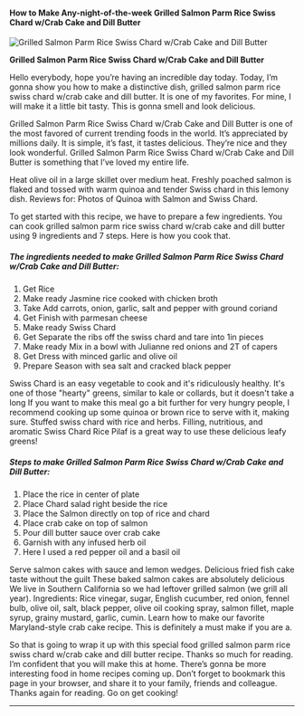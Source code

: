             

#### How to Make Any-night-of-the-week Grilled Salmon Parm Rice Swiss Chard w/Crab Cake and Dill Butter

![Grilled Salmon Parm Rice Swiss Chard w/Crab Cake and Dill Butter](https://img-global.cpcdn.com/recipes/e1b584bd416170cc/751x532cq70/grilled-salmon-parm-rice-swiss-chard-wcrab-cake-and-dill-butter-recipe-main-photo.jpg)

**Grilled Salmon Parm Rice Swiss Chard w/Crab Cake and Dill Butter**

Hello everybody, hope you’re having an incredible day today. Today, I’m gonna show you how to make a distinctive dish, grilled salmon parm rice swiss chard w/crab cake and dill butter. It is one of my favorites. For mine, I will make it a little bit tasty. This is gonna smell and look delicious.

Grilled Salmon Parm Rice Swiss Chard w/Crab Cake and Dill Butter is one of the most favored of current trending foods in the world. It’s appreciated by millions daily. It is simple, it’s fast, it tastes delicious. They’re nice and they look wonderful. Grilled Salmon Parm Rice Swiss Chard w/Crab Cake and Dill Butter is something that I’ve loved my entire life.

Heat olive oil in a large skillet over medium heat. Freshly poached salmon is flaked and tossed with warm quinoa and tender Swiss chard in this lemony dish. Reviews for: Photos of Quinoa with Salmon and Swiss Chard.

To get started with this recipe, we have to prepare a few ingredients. You can cook grilled salmon parm rice swiss chard w/crab cake and dill butter using 9 ingredients and 7 steps. Here is how you cook that.

##### The ingredients needed to make Grilled Salmon Parm Rice Swiss Chard w/Crab Cake and Dill Butter:

1.  Get Rice
2.  Make ready Jasmine rice cooked with chicken broth
3.  Take Add carrots, onion, garlic, salt and pepper with ground coriand
4.  Get Finish with parmesan cheese
5.  Make ready Swiss Chard
6.  Get Separate the ribs off the swiss chard and tare into 1in pieces
7.  Make ready Mix in a bowl with Julianne red onions and 2T of capers
8.  Get Dress with minced garlic and olive oil
9.  Prepare Season with sea salt and cracked black pepper

Swiss Chard is an easy vegetable to cook and it's ridiculously healthy. It's one of those "hearty" greens, similar to kale or collards, but it doesn't take a long If you want to make this meal go a bit further for very hungry people, I recommend cooking up some quinoa or brown rice to serve with it, making sure. Stuffed swiss chard with rice and herbs. Filling, nutritious, and aromatic Swiss Chard Rice Pilaf is a great way to use these delicious leafy greens!

##### Steps to make Grilled Salmon Parm Rice Swiss Chard w/Crab Cake and Dill Butter:

1.  Place the rice in center of plate
2.  Place Chard salad right beside the rice
3.  Place the Salmon directly on top of rice and chard
4.  Place crab cake on top of salmon
5.  Pour dill butter sauce over crab cake
6.  Garnish with any infused herb oil
7.  Here I used a red pepper oil and a basil oil

Serve salmon cakes with sauce and lemon wedges. Delicious fried fish cake taste without the guilt These baked salmon cakes are absolutely delicious We live in Southern California so we had leftover grilled salmon (we grill all year). Ingredients: Rice vinegar, sugar, English cucumber, red onion, fennel bulb, olive oil, salt, black pepper, olive oil cooking spray, salmon fillet, maple syrup, grainy mustard, garlic, cumin. Learn how to make our favorite Maryland-style crab cake recipe. This is definitely a must make if you are a.

So that is going to wrap it up with this special food grilled salmon parm rice swiss chard w/crab cake and dill butter recipe. Thanks so much for reading. I’m confident that you will make this at home. There’s gonna be more interesting food in home recipes coming up. Don’t forget to bookmark this page in your browser, and share it to your family, friends and colleague. Thanks again for reading. Go on get cooking!

* * *